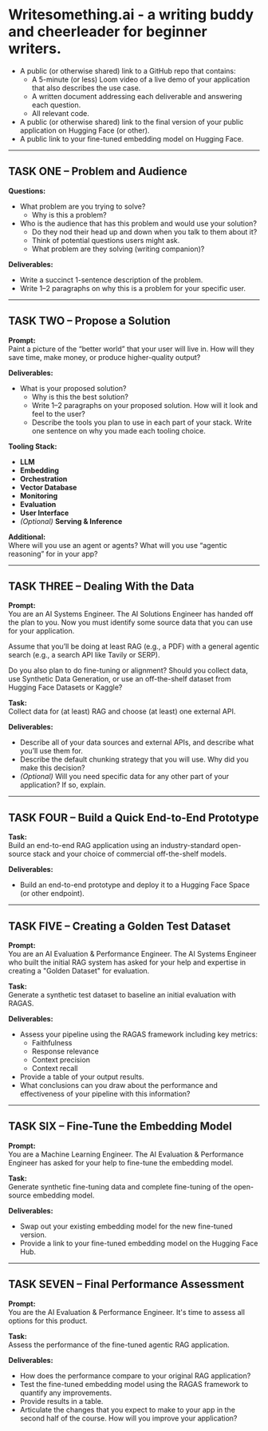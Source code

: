 # Writesomething.ai - a writing buddy and cheerleader for beginner writers.


- A public (or otherwise shared) link to a GitHub repo that contains:
  - A 5-minute (or less) Loom video of a live demo of your application that also describes the use case.
  - A written document addressing each deliverable and answering each question.
  - All relevant code.
- A public (or otherwise shared) link to the final version of your public application on Hugging Face (or other).
- A public link to your fine-tuned embedding model on Hugging Face.

---

## TASK ONE – Problem and Audience

**Questions:**

- What problem are you trying to solve?  
  - Why is this a problem?  
- Who is the audience that has this problem and would use your solution?  
  - Do they nod their head up and down when you talk to them about it?  
  - Think of potential questions users might ask.  
  - What problem are they solving (writing companion)?

**Deliverables:**

- Write a succinct 1-sentence description of the problem.
- Write 1–2 paragraphs on why this is a problem for your specific user.

---

## TASK TWO – Propose a Solution

**Prompt:**  
Paint a picture of the “better world” that your user will live in. How will they save time, make money, or produce higher-quality output?

**Deliverables:**

- What is your proposed solution?  
  - Why is this the best solution?  
  - Write 1–2 paragraphs on your proposed solution. How will it look and feel to the user?  
  - Describe the tools you plan to use in each part of your stack. Write one sentence on why you made each tooling choice.

**Tooling Stack:**

- **LLM**  
- **Embedding**  
- **Orchestration**  
- **Vector Database**  
- **Monitoring**  
- **Evaluation**  
- **User Interface**  
- *(Optional)* **Serving & Inference**

**Additional:**  
Where will you use an agent or agents? What will you use “agentic reasoning” for in your app?

---

## TASK THREE – Dealing With the Data

**Prompt:**  
You are an AI Systems Engineer. The AI Solutions Engineer has handed off the plan to you. Now you must identify some source data that you can use for your application.

Assume that you’ll be doing at least RAG (e.g., a PDF) with a general agentic search (e.g., a search API like Tavily or SERP).

Do you also plan to do fine-tuning or alignment? Should you collect data, use Synthetic Data Generation, or use an off-the-shelf dataset from Hugging Face Datasets or Kaggle?

**Task:**  
Collect data for (at least) RAG and choose (at least) one external API.

**Deliverables:**

- Describe all of your data sources and external APIs, and describe what you’ll use them for.  
- Describe the default chunking strategy that you will use. Why did you make this decision?  
- *(Optional)* Will you need specific data for any other part of your application? If so, explain.

---

## TASK FOUR – Build a Quick End-to-End Prototype

**Task:**  
Build an end-to-end RAG application using an industry-standard open-source stack and your choice of commercial off-the-shelf models.

**Deliverables:**

- Build an end-to-end prototype and deploy it to a Hugging Face Space (or other endpoint).

---

## TASK FIVE – Creating a Golden Test Dataset

**Prompt:**  
You are an AI Evaluation & Performance Engineer. The AI Systems Engineer who built the initial RAG system has asked for your help and expertise in creating a "Golden Dataset" for evaluation.

**Task:**  
Generate a synthetic test dataset to baseline an initial evaluation with RAGAS.

**Deliverables:**

- Assess your pipeline using the RAGAS framework including key metrics:  
  - Faithfulness  
  - Response relevance  
  - Context precision  
  - Context recall  
- Provide a table of your output results.  
- What conclusions can you draw about the performance and effectiveness of your pipeline with this information?

---

## TASK SIX – Fine-Tune the Embedding Model

**Prompt:**  
You are a Machine Learning Engineer. The AI Evaluation & Performance Engineer has asked for your help to fine-tune the embedding model.

**Task:**  
Generate synthetic fine-tuning data and complete fine-tuning of the open-source embedding model.

**Deliverables:**

- Swap out your existing embedding model for the new fine-tuned version.  
- Provide a link to your fine-tuned embedding model on the Hugging Face Hub.

---

## TASK SEVEN – Final Performance Assessment

**Prompt:**  
You are the AI Evaluation & Performance Engineer. It's time to assess all options for this product.

**Task:**  
Assess the performance of the fine-tuned agentic RAG application.

**Deliverables:**

- How does the performance compare to your original RAG application?  
- Test the fine-tuned embedding model using the RAGAS framework to quantify any improvements.  
- Provide results in a table.  
- Articulate the changes that you expect to make to your app in the second half of the course. How will you improve your application?
